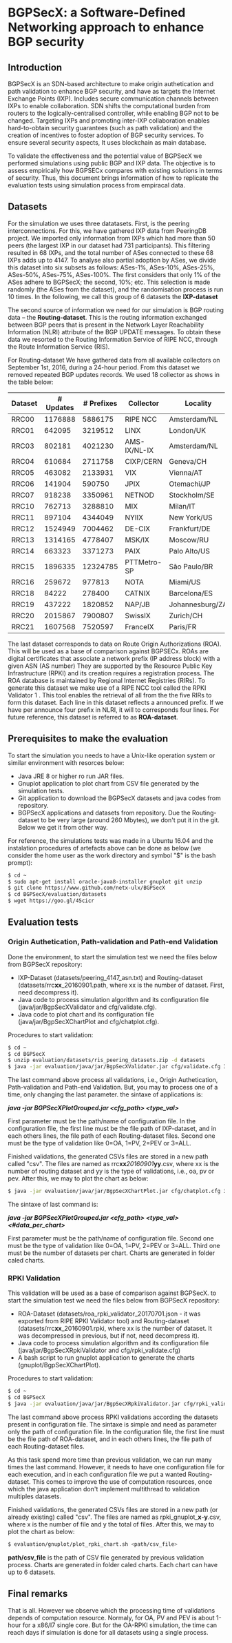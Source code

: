 # BGPSecX: a Software-Defined Networking approach to enhance BGP security

## Introduction

BGPSecX is an SDN-based architecture to make origin authetication and path validation to enhance BGP security, and have as targets the Internet Exchange Points (IXP). Includes secure communication channels between IXPs to enable collaboration. SDN shifts the computational burden from routers to the logically-centralised controller, while enabling BGP not to be changed. Targeting IXPs and promoting inter-IXP collaboration enables hard-to-obtain security guarantees (such as path validation) and the creation of incentives to foster adoption of BGP security services. To ensure several security aspects, It uses blockchain as main database.

To validate the effectiveness and the potential value of BGPSecX we performed simulations using public BGP and IXP data. The objective is to assess empirically how BGPSECx compares with existing solutions in terms of security. Thus, this document brings information of how to replicate the evaluation tests using simulation process from empiracal data.

## Datasets

For the simulation we uses three datatasets. First, is the peering interconnections. For this, we have gathered IXP data from PeeringDB project. We imported only information from IXPs which had more than 50 peers (the largest IXP in our dataset had 731 participants). This filtering resulted in 68 IXPs, and the total number of ASes connected to these 68 IXPs adds up to 4147. To analyse also partial adoption by ASes, we divide this dataset into six subsets as follows: ASes-1%, ASes-10%, ASes-25%, ASes-50%, ASes-75%, ASes-100%. The first considers that only 1% of the ASes adhere to BGPSecX; the second, 10%; etc. This selection is made randomly (the ASes from the dataset), and the randomisation process is run 10 times. In the following, we call this group of 6 datasets the **IXP-dataset**

The second source of information we need for our simulation is BGP routing data – the **Routing-dataset**. This is the routing information exchanged between BGP peers that is present in the Network Layer Reachability Information (NLRI) attribute of the BGP UPDATE messages. To obtain these data we resorted to the Routing Information Service of RIPE NCC, through the Route Information Service (RIS).

For Routing-dataset We have gathered data from all available collectors on September 1st, 2016, during a 24-hour period. From this dataset we removed repeated BGP updates records. We used 18 collector as shows in the table below:


| Dataset | # Updates | # Prefixes | Collector | Locality |
| ------- | --------- | ---------- | --------- | -------- |
| RRC00 | 1176888 | 5886175 | RIPE NCC | Amsterdam/NL |
| RRC01 | 642095 | 3219512 | LINX | London/UK |
| RRC03 | 802181 | 4021230 | AMS-IX/NL-IX | Amsterdam/NL |
| RRC04 | 610684 | 2711758 | CIXP/CERN | Geneva/CH |
| RRC05 | 463082 | 2133931 | VIX | Vienna/AT |
| RRC06 | 141904 | 590750 | JPIX | Otemachi/JP |
| RRC07 | 918238 | 3350961 | NETNOD | Stockholm/SE |
| RRC10 | 762713 | 3288810 | MIX | Milan/IT |
| RRC11 | 897104 | 4344049 | NYIIX | New York/US |
| RRC12 | 1524949 | 7004462 | DE-CIX | Frankfurt/DE |
| RRC13 | 1314165 | 4778407 | MSK/IX | Moscow/RU |
| RRC14 | 663323 | 3371273 | PAIX | Palo Alto/US |
| RRC15 | 1896335 | 12324785 | PTTMetro-SP | São Paulo/BR |
| RRC16 | 259672 | 977813 | NOTA | Miami/US |
| RRC18 | 84222 | 278400 | CATNIX | Barcelona/ES |
| RRC19 | 437222 | 1820852 | NAP/JB | Johannesburg/ZA |
| RRC20 | 2015867 | 7900807 | SwissIX | Zurich/CH |
| RRC21 | 1607568 | 7520597 | FranceIX | Paris/FR |

The last dataset corresponds to data on Route Origin Authorizations (ROA). This will be used as a base of comparison against BGPSECx. ROAs are digital certificates that associate a network prefix (IP address block) with a given ASN (AS number) They are supported by the Resource Public Key Infrastructure (RPKI) and its creation requires a registration process. The ROA database is maintained by Regional Internet Registries (RIRs). To generate this dataset we make use of a RIPE NCC tool called the RPKI Validator 1 . This tool enables the retrieval of all from the the five RIRs to form this dataset. Each line in this dataset reflects a announced prefix. If we have per announce four prefix in NLRI, it will to corresponds four lines. For future reference, this dataset is referred to as **ROA-dataset**.

## Prerequisites to make the evaluation

To start the simulation you needs to have a Unix-like operation system or similar environment with resorces below:

- Java JRE 8 or higher ro run JAR files.
- Gnuplot application to plot chart from CSV file generated by the simulation tests.
- Git application to download the BGPSecX datasets and java codes from repository.
- BGPSecX applications and datasets from repository. Due the Routing-dataset to be very large (around 260 Mbytes), we don't put it in the git. Below we get it from other way.

For reference, the simulations tests was made in a Ubuntu 16.04 and the instalation procedures of artefacts above can be done as below (we consider the home user as the work directory and symbol "$" is the bash prompt):

```sh
$ cd ~
$ sudo apt-get install oracle-java8-installer gnuplot git unzip
$ git clone https://www.github.com/netx-ulx/BGPSecX
$ cd BGPSecX/evaluation/datasets
$ wget https://goo.gl/45cicr
```

## Evaluation tests 
### Origin Authetication, Path-validation and Path-end Validation
Done the environment, to start the simulation test we need the files below from BGPSecX repository:

- IXP-Dataset (datasets/peering_4147_asn.txt) and Routing-dataset (datasets/rrc**xx**_20160901.path, where xx is the number of dataset. First, need decompress it).
- Java code to process simulation algorithm and its configuration file (java/jar/BgpSecXValidator and cfg/validate.cfg).
- Java code to plot chart and its configuration file (java/jar/BgpSecXChartPlot and cfg/chatplot.cfg).

Procedures to start validation:

```sh
$ cd ~
$ cd BGPSecX
$ unzip evaluation/datasets/ris_peering_datasets.zip -d datasets
$ java -jar evaluation/java/jar/BgpSecXValidator.jar cfg/validate.cfg 3
```

The last command above process all validations, i.e., Origin Authetication, Path-validation and Path-end Validation. But, you may to process one of a time, only changing the last parameter. the sintaxe of applications is:

***java -jar BGPSecXPlotGrouped.jar <cfg_path> <type_val>***

First parameter must be the path/name of configuration file. In the configuration file, the first line must be the file path of IXP-dataset, and in each others lines, the file path of each Routing-dataset files. Second one must be the type of validation like 0=OA, 1=PV, 2=PEV or 3=ALL.

Finished validations, the generated CSVs files are stored in a new path called "csv". The files are named as rrc**xx**_20160901_**yy**.csv, where xx is the number of routing dataset and yy is the type of validations, i.e., oa, pv or pev. After this, we may to plot the chart as below:

```sh
$ java -jar evaluation/java/jar/BgpSecXChartPlot.jar cfg/chatplot.cfg 3 6
```

The sintaxe of last command is:

***java -jar BGPSecXPlotGrouped.jar <cfg_path> <type_val> <#data_per_chart>***

First parameter must be the path/name of configuration file. Second one must be the type of validation like 0=OA, 1=PV, 2=PEV or 3=ALL. Third one must be the number of datasets per chart. Charts are generated in folder caled charts.

### RPKI Validation

This validation will be used as a base of comparison against BGPSecX. to start the simulation test we need the files below from BGPSecX repository:

- ROA-Dataset (datasets/roa_rpki_validator_20170701.json - it was exported from RIPE RPKI Validator tool) and Routing-dataset (datasets/rrc**xx**_20160901.rpki, where xx is the number of dataset. It was decompressed in previous, but if not, need decompress it).
- Java code to process simulation algorithm and its configuration file (java/jar/BgpSecXRpkiValidator and cfg/rpki_validate.cfg)
- A bash script to run gnuplot application to generate the charts (gnuplot/BgpSecXChartPlot).

Procedures to start validation:

```sh
$ cd ~
$ cd BGPSecX
$ java -jar evaluation/java/jar/BgpSecXRpkiValidator.jar cfg/rpki_validate.cfg
```

The last command above process RPKI validations according the datasets present in configuration file. The sintaxe is simple and need as parameter only the path of configuration file. In the configuration file, the first line must be the file path of ROA-dataset, and in each others lines, the file path of each Routing-dataset files.

As this task spend more time than previous validation, we can run many times the last command. However, it needs to have one configuration file for each execution, and in each configuration file we put a wanted Routing-dataset. This comes to improve the use of computation resources, once which the java application don't implement multithread to validation multiples datasets.

Finished validations, the generated CSVs files are stored in a new path (or already existing) called "csv". The files are named as rpki_gnuplot_**x**-**y**.csv, where x is the number of file and y the total of files. After this, we may to plot the chart as below:

```sh
$ evaluation/gnuplot/plot_rpki_chart.sh <path/csv_file>
```

**path/csv_file** is the path of CSV file generated by previous validation process. Charts are generated in folder caled charts. Each chart can have up to 6 datasets. 

## Final remarks

That is all. However we observe which the processing time of validations depends of computation resource. Normaly, for OA, PV and PEV is about 1-hour for a x86/I7 single core. But for the OA-RPKI simulation, the time can reach days if simulation is done for all datasets using a single process.













